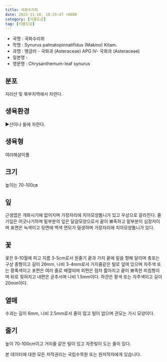 ```yaml
---
title: 국화수리취
date: 2023-11-10, 18:29:47 +0800
category: [식물도감]
tag: [식물도감]
---
```




- 국명 : 국화수리취
- 학명 : Synurus palmatopinnatifidus (Makino) Kitam.
- 과명 : 앵글러 - 국화과 (Asteraceae) APG Ⅳ- 국화과 (Asteraceae)
- 일본명 : 
- 영문명 : Chrysanthemum-leaf synurus


## 분포
지리산 및 북부지역에서 자란다.
## 생육환경
▶산이나 들에 자란다.
## 생육형
여러해살이풀 
## 크기
높이는 70-100㎝
## 잎
근생엽은 개화시기에 없어지며 가장자리에 치아모양톱니가 있고 우상으로 갈라진다. 줄기잎은 어긋나기하며 밑부분의 잎은 달걀모양으로서 끝이 뾰족하고 밑부분이 심장저이며 표면은 녹색이고 뒷면에 백색 면모가 밀생하며 가장자리에 치아모양톱니가 있다.
## 꽃
꽃은 9-10월에 피고 지름 3-5cm로서 원줄기 끝과 가지 끝에 밑을 향해 달리며 총포는 구상 종형이고 길이 26mm, 나비 3-4mm로서 거지줄같은 털로 덮여 있으며 자주색 또는 황록색이고 포편은 여러 줄로 배열되며 외편은 점차 짧아지고 끝이 뾰족한 피침형이며 뒤로 젖혀지고 내편은 곧추서며 나비 1.5mm이다. 하관은 황색 또는 자주색이고 길이 20mm이다.
## 열매
수과는 길이 6mm, 나비 2.5mm로서 줄이 많고 털이 없으며 관모는 가시 모양이다.
## 줄기
높이 70-100cm이고 거미줄 같은 털이 있고 자줏빛이 도는 줄이 있다.






본 데이터에 대한 모든 저작권리는 국립수목원 또는 원저작자에게 있습니다.
